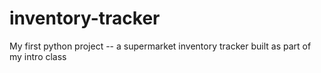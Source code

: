 # inventory-tracker
My first python project -- a supermarket inventory tracker built as part of my intro class
